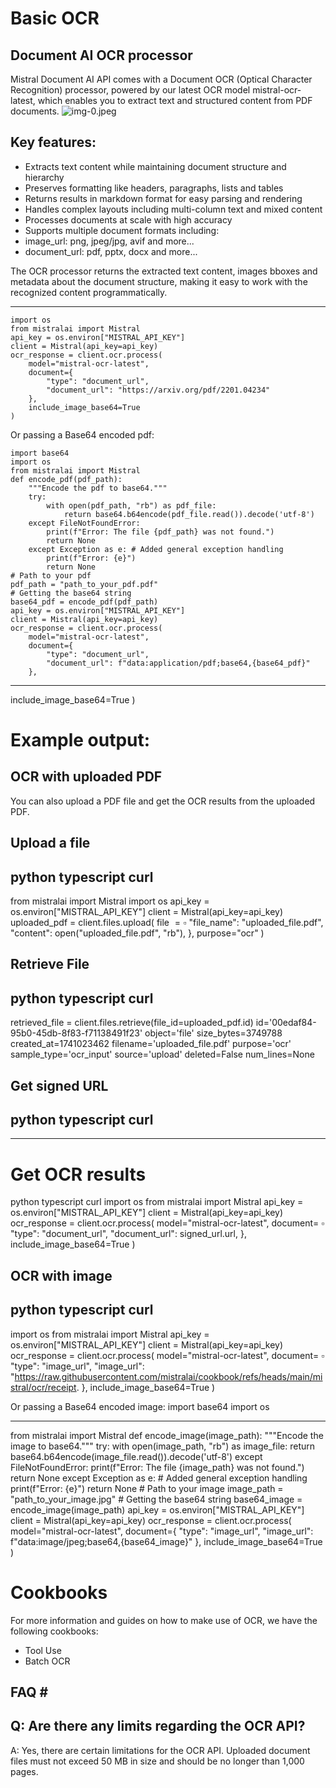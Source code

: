 # Basic OCR 

## Document AI OCR processor

Mistral Document AI API comes with a Document OCR (Optical Character Recognition) processor, powered by our latest OCR model mistral-ocr-latest, which enables you to extract text and structured content from PDF documents.
![img-0.jpeg](img-0.jpeg)

## Key features:

- Extracts text content while maintaining document structure and hierarchy
- Preserves formatting like headers, paragraphs, lists and tables
- Returns results in markdown format for easy parsing and rendering
- Handles complex layouts including multi-column text and mixed content
- Processes documents at scale with high accuracy
- Supports multiple document formats including:
- image_url: png, jpeg/jpg, avif and more...
- document_url: pdf, pptx, docx and more...

The OCR processor returns the extracted text content, images bboxes and metadata about the document structure, making it easy to work with the recognized content programmatically.

---

```
import os
from mistralai import Mistral
api_key = os.environ["MISTRAL_API_KEY"]
client = Mistral(api_key=api_key)
ocr_response = client.ocr.process(
    model="mistral-ocr-latest",
    document={
        "type": "document_url",
        "document_url": "https://arxiv.org/pdf/2201.04234"
    },
    include_image_base64=True
)
```

Or passing a Base64 encoded pdf:

```
import base64
import os
from mistralai import Mistral
def encode_pdf(pdf_path):
    """Encode the pdf to base64."""
    try:
        with open(pdf_path, "rb") as pdf_file:
            return base64.b64encode(pdf_file.read()).decode('utf-8')
    except FileNotFoundError:
        print(f"Error: The file {pdf_path} was not found.")
        return None
    except Exception as e: # Added general exception handling
        print(f"Error: {e}")
        return None
# Path to your pdf
pdf_path = "path_to_your_pdf.pdf"
# Getting the base64 string
base64_pdf = encode_pdf(pdf_path)
api_key = os.environ["MISTRAL_API_KEY"]
client = Mistral(api_key=api_key)
ocr_response = client.ocr.process(
    model="mistral-ocr-latest",
    document={
        "type": "document_url",
        "document_url": f"data:application/pdf;base64,{base64_pdf}"
    },
```

---

include_image_base64=True )

# Example output: 

## OCR with uploaded PDF

You can also upload a PDF file and get the OCR results from the uploaded PDF.

## Upload a file

## python typescript curl

from mistralai import Mistral
import os
api_key = os.environ["MISTRAL_API_KEY"]
client = Mistral(api_key=api_key)
uploaded_pdf = client.files.upload(
file $=\square$
"file_name": "uploaded_file.pdf",
"content": open("uploaded_file.pdf", "rb"),
\},
purpose="ocr"
)

## Retrieve File

## python typescript curl

retrieved_file = client.files.retrieve(file_id=uploaded_pdf.id)
id='00edaf84-95b0-45db-8f83-f71138491f23' object='file' size_bytes=3749788
created_at=1741023462 filename='uploaded_file.pdf' purpose='ocr'
sample_type='ocr_input' source='upload' deleted=False num_lines=None

## Get signed URL

## python typescript curl

---

# Get OCR results 

python typescript curl
import os
from mistralai import Mistral
api_key = os.environ["MISTRAL_API_KEY"]
client = Mistral(api_key=api_key)
ocr_response = client.ocr.process(
model="mistral-ocr-latest",
document= $\square$
"type": "document_url",
"document_url": signed_url.url,
\},
include_image_base64=True
)

## OCR with image

## python typescript curl

import os
from mistralai import Mistral
api_key = os.environ["MISTRAL_API_KEY"]
client = Mistral(api_key=api_key)
ocr_response = client.ocr.process(
model="mistral-ocr-latest",
document= $\square$
"type": "image_url",
"image_url":
"https://raw.githubusercontent.com/mistralai/cookbook/refs/heads/main/mistral/ocr/receipt. \},
include_image_base64=True
)

Or passing a Base64 encoded image:
import base64
import os

---

from mistralai import Mistral
def encode_image(image_path):
"""Encode the image to base64."""
try:
with open(image_path, "rb") as image_file:
return base64.b64encode(image_file.read()).decode('utf-8')
except FileNotFoundError:
print(f"Error: The file \{image_path\} was not found.")
return None
except Exception as e: \# Added general exception handling
print(f"Error: \{e\}")
return None
\# Path to your image
image_path = "path_to_your_image.jpg"
\# Getting the base64 string
base64_image = encode_image(image_path)
api_key = os.environ["MISTRAL_API_KEY"]
client = Mistral(api_key=api_key)
ocr_response = client.ocr.process(
model="mistral-ocr-latest",
document=\{
"type": "image_url",
"image_url": f"data:image/jpeg;base64,\{base64_image\}"
\},
include_image_base64=True
)

# Cookbooks 

For more information and guides on how to make use of OCR, we have the following cookbooks:

- Tool Use
- Batch OCR


## FAQ \#

## Q: Are there any limits regarding the OCR API?

A: Yes, there are certain limitations for the OCR API. Uploaded document files must not exceed 50 MB in size and should be no longer than 1,000 pages.